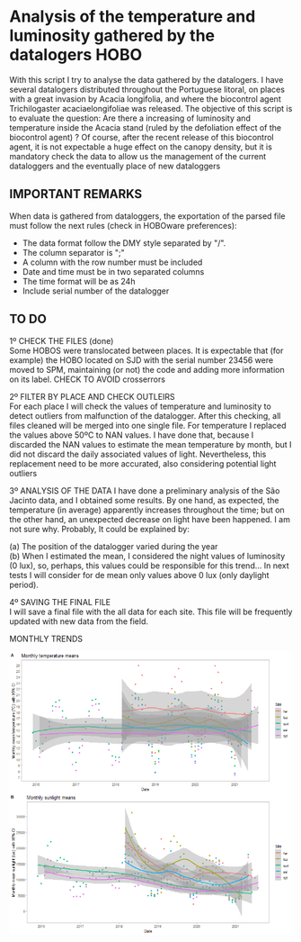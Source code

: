 # Analysis of the temperature and luminosity gathered by the datalogers HOBO 

With this script I try to analyse the data gathered by the datalogers. I have several datalogers distributed throughout the Portuguese litoral, on places with a great invasion by Acacia longifolia, and where the biocontrol agent Trichilogaster acaciaelongifoliae was released. The objective of this script is to evaluate the question: Are there a increasing of luminosity and temperature inside the Acacia stand (ruled by the defoliation effect of the biocontrol agent) ?
Of course, after the recent release of this biocontrol agent, it is not expectable a huge effect on the canopy density, but it is mandatory check the data to allow us the management of the current dataloggers and the eventually place of new dataloggers

## IMPORTANT REMARKS
When data is gathered from dataloggers, the exportation of the parsed file must follow the next rules (check in HOBOware preferences):
 - The data format follow the DMY style separated by "/". 
 - The column separator is ";"
 - A column with the row number must be included
 - Date and time must be in two separated columns
 - The time format will be as 24h
 - Include serial number of the datalogger


## TO DO

1º CHECK THE FILES  (done)     
Some HOBOS were translocated between places. It is expectable that (for example) the HOBO located on SJD with the serial number 23456 were moved to SPM, maintaining (or not) the code and adding more information on its label. CHECK TO AVOID crosserrors

2º FILTER BY PLACE AND CHECK OUTLEIRS      
For each place I will check the values of temperature and luminosity to detect outliers from malfunction of the datalogger. After this checking, all files cleaned will be merged into one single file.
For temperature I replaced the values above 50ºC to NAN values. I have done that, because I discarded the NAN values to estimate the mean temperature by month, but I did not discard the daily associated values of light. Nevertheless, this replacement need to be more accurated, also considering potential light outliers

3º ANALYSIS OF THE DATA
I have done a preliminary analysis of the São Jacinto data, and I obtained some results. By one hand, as expected, the temperature (in average) apparently increases throughout the time; but on the other hand, an unexpected decrease on light have been happened. I am not sure why. Probably, It could be explained by:       

(a) The position of the datalogger varied during the year           
(b) When I estimated the mean, I considered the night values of luminosity (0 lux), so, perhaps, this values could be responsible for this trend... In next tests I will    consider for de mean only values above 0 lux (only daylight period).

4º SAVING THE FINAL FILE      
I will save a final file with the all data for each site. This file will be frequently updated with new data from the field.


MONTHLY TRENDS 

![alt text](https://github.com/lnfran85/HOBOS/blob/54963425d04f2ea3cb556583e265273e7ee30b90/monthly_trends.png "Logo Title Text 1")
